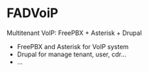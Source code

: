 # FADVoiP

Multitenant VoIP: FreePBX + Asterisk + Drupal
- FreePBX and Asterisk for VoIP system
- Drupal for manage tenant, user, cdr...
- ...
